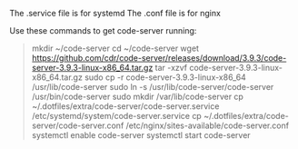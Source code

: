 The .service file is for systemd
The .conf file is for nginx

Use these commands to get code-server running:

> mkdir ~/code-server
> cd ~/code-server
> wget https://github.com/cdr/code-server/releases/download/3.9.3/code-server-3.9.3-linux-x86_64.tar.gz
> tar -xzvf code-server-3.9.3-linux-x86_64.tar.gz
> sudo cp -r code-server-3.9.3-linux-x86_64 /usr/lib/code-server
> sudo ln -s /usr/lib/code-server/code-server /usr/bin/code-server
> sudo mkdir /var/lib/code-server
> cp ~/.dotfiles/extra/code-server/code-server.service /etc/systemd/system/code-server.service
> cp ~/.dotfiles/extra/code-server/code-server.conf /etc/nginx/sites-available/code-server.conf
> systemctl enable code-server
> systemctl start code-server
